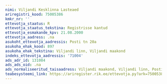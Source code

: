 ```yaml
---
nimi: Viljandi Kesklinna Lasteaed
ariregistri_kood: 75005386
kmkr_nr: ''
ettevotja_staatus: R
ettevotja_staatus_tekstina: Registrisse kantud
ettevotja_esmakande_kpv: 21.08.2000
ettevotja_aadress: .na
asukoht_ettevotja_aadressis: Posti tn 20a
asukoha_ehak_kood: 897
asukoha_ehak_tekstina: Viljandi linn, Viljandi maakond
indeks_ettevotja_aadressis: '71004'
ads_adr_id: 131084
ads_ads_oid: .na
ads_normaliseeritud_taisaadress: Viljandi maakond, Viljandi linn, Posti tn 20a
teabesysteemi_link: https://ariregister.rik.ee/ettevotja.py?ark=75005386&ref=rekvisiidid
---
```

